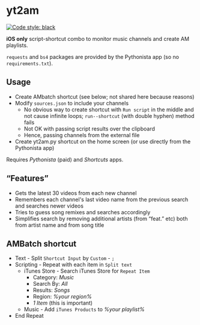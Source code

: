 # yt2am

<a href="https://github.com/psf/black"><img alt="Code style: black" src="https://img.shields.io/badge/code%20style-black-000000.svg"></a>

**iOS only** script-shortcut combo to monitor music channels and create AM playlists.

`requests` and `bs4` packages are provided by the Pythonista app (so no `requirements.txt`).

## Usage

- Create AMbatch shortcut (see below; not shared here because reasons)
- Modify `sources.json` to include your channels
    - No obvious way to create shortcut with `Run script` in the middle and not cause infinite loops; `run--shortcut` (with double hyphen) method fails
    - Not OK with passing script results over the clipboard
    - Hence, passing channels from the external file
- Create yt2am.py shortcut on the home screen (or use directly from the Pythonista app)

Requires *Pythonista* (paid) and *Shortcuts* apps.

## “Features”

- Gets the latest 30 videos from each new channel
- Remembers each channel's last video name from the previous search and searches newer videos
- Tries to guess song remixes and searches accordingly
- Simplifies search by removing additional artists (from “feat.” etc) both from artist name and from song title

## AMBatch shortcut

- Text - Split `Shortcut Input` by `Custom` - `;`
- Scripting - Repeat with each item in `Split text`
    - iTunes Store - Search iTunes Store for `Repeat Item`
        - Category: *Music*
        - Search By: *All*
        - Results: *Songs*
        - Region: *%your region%*
        - *1 Item* (this is important)
    - Music - Add `iTunes Products` to *%your playlist%*
- End Repeat
